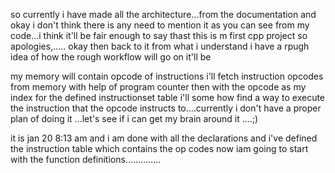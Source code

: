 so currently i have made all the architecture...from the documentation and okay i don't think there is any need to mention it as you can see from my code...i think it'll be fair enough to say thast this is m first cpp project so apologies,.....
okay then back to it from what i understand i have a rpugh idea of how the rough workflow will go on it'll be

my memory will contain opcode of instructions i'll fetch instruction opcodes from memory with help of program counter then with the opcode as my index for the defined instructionset table i'll some how find a way to execute the instruction that the opcode instructs to....currently i don't have a proper plan of doing it ...let's see if i can get my brain around it ....;)


it is jan 20 8:13 am and i am done with all the declarations and i've defined the instruction table which contains the op codes now iam going to start with the function definitions..............

